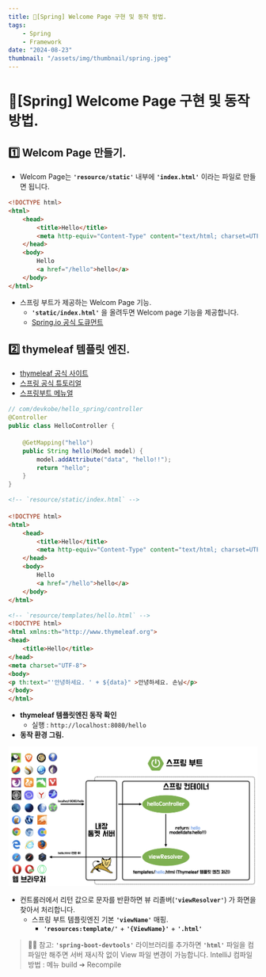 ```yaml
---
title: 🍃[Spring] Welcome Page 구현 및 동작 방법.
tags:
    - Spring
    - Framework
date: "2024-08-23"
thumbnail: "/assets/img/thumbnail/spring.jpeg"
---
```


# 🍃[Spring] Welcome Page 구현 및 동작 방법.

## 1️⃣ Welcom Page 만들기.
- Welcom Page는 **`'resource/static'`** 내부에 **`'index.html'`** 이라는 파일로 만들면 됩니다.
```html
<!DOCTYPE html>
<html>
	<head>
		<title>Hello</title>
		<meta http-equiv="Content-Type" content="text/html; charset=UTF-8" />
	</head>
	<body>
		Hello
		<a href="/hello">hello</a>
	</body>
</html>
```

- 스프링 부트가 제공하는 Welcom Page 기능.
    - **`'static/index.html'`** 을 올려두면 Welcom page 기능을 제공합니다.
    - [Spring.io 공식 도큐먼트](https://docs.spring.io/spring-boot/3.3-SNAPSHOT/reference/web/reactive.html#web.reactive.webflux.welcome-page)

## 2️⃣ thymeleaf 템플릿 엔진.
- [thymeleaf 공식 사이트](https://www.thymeleaf.org/)
- [스프링 공식 튜토리얼](https://spring.io/guides/gs/serving-web-content)
- [스프링부트 메뉴얼](https://docs.spring.io/spring-boot/3.3-SNAPSHOT/reference/web/servlet.html#web.servlet.spring-mvc.template-engines)

```java
// com/devkobe/hello_spring/controller
@Controller
public class HelloController {
    
    @GetMapping("hello")
    public String hello(Model model) {
        model.addAttribute("data", "hello!!");
        return "hello";
    }
}
```

```html
<!-- `resource/static/index.html` -->

<!DOCTYPE html>
<html>
	<head>
		<title>Hello</title>
		<meta http-equiv="Content-Type" content="text/html; charset=UTF-8" />
	</head>
	<body>
		Hello
		<a href="/hello">hello</a>
	</body>
</html>
```

```html
<!-- `resource/templates/hello.html` -->
<!DOCTYPE html>
<html xmlns:th="http://www.thymeleaf.org">
<head>
	<title>Hello</title>
</head>
<meta charset="UTF-8">
<body>
<p th:text="'안녕하세요. ' + ${data}" >안녕하세요. 손님</p>
</body>
</html>
```

- **thymeleaf 템플릿엔진 동작 확인**
    - 실행 : `http://localhost:8080/hello`
- **동작 환경 그림.**
<img src = "https://github.com/devKobe24/images2/blob/main/springboot/spring-thymeleaf.png?raw=true">

- 컨트롤러에서 리턴 값으로 문자를 반환하면 뷰 리졸버(**`'viewResolver'`**) 가 화면을 찾아서 처리합니다.
    - 스프링 부트 템플릿엔진 기본 **`'viewName'`** 매핑.
        - **`'resources:template/'`** + **`'{ViewName}'`** + **`'.html'`**

> 🙋‍♂️ 참고: **`'spring-boot-devtools'`** 라이브러리를 추가하면 **`'html'`** 파일을 컴파일만 해주면 서버 재시작 없이 View 파일 변경이 가능합니다.
> IntelliJ 컴파일 방법 : 메뉴 build ➔ Recompile

